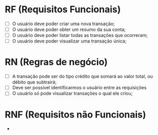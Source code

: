 # RF (Requisitos Funcionais)

- [ ] O usuário deve poder criar uma nova transação;
- [ ] O usuário deve poder obter um resumo da sua conta;
- [ ] O usuário deve poder listar todas as transações que ocorreram;
- [ ] O usuário deve poder visualizar uma transação única;

# RN (Regras de negócio)

- [ ] A transação pode ser do tipo crédito que somará ao valor total, ou débito que subtrairá;
- [ ] Deve ser possível identificarmos o usuário entre as requisições
- [ ] O usuário só pode visualizar transações o qual ele criou; 

# RNF (Requisitos não Funcionais)

-